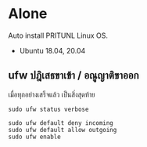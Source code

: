 # Alone
Auto install PRITUNL Linux OS.

* Ubuntu  18.04, 20.04


## ufw ปฎิเสธขาเข้า / อณูญาติขาออก

เมื่อทุกอย่างเสร็จแล้ว เป็นสิ่งสุดท้าย

```
sudo ufw status verbose
```
```
sudo ufw default deny incoming
sudo ufw default allow outgoing
sudo ufw enable
```
